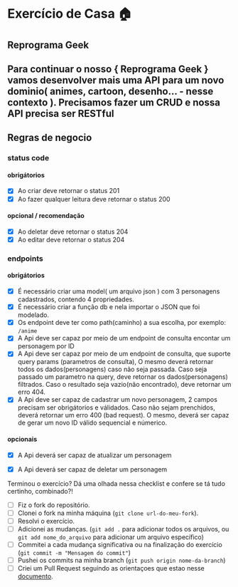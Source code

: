 # Exercício de Casa 🏠 

## Reprograma Geek
Para continuar o nosso { Reprograma Geek } vamos desenvolver mais uma API para um novo dominio( animes, cartoon, desenho... - nesse contexto ). Precisamos fazer um CRUD e nossa API precisa ser RESTful
---

## Regras de negocio

### status code

#### obrigátorios
- [x] Ao criar deve retornar o status 201
- [x] Ao fazer qualquer leitura deve retornar o status 200

#### opcional / recomendação
- [x] Ao deletar deve retornar o status 204
- [x] Ao editar deve retornar o status 204

### endpoints

#### obrigátorios
- [x] É necessário criar uma model( um arquivo json ) com 3 personagens cadastrados, contendo 4 propriedades.
- [x] É necessário criar a função db e nela importar o JSON que foi modelado.
- [x] Os endpoint deve ter como path(caminho) a sua escolha, por exemplo: `/anime`
- [x] A Api deve ser capaz por meio de um endpoint de consulta encontar um personagem por ID
- [x] A Api deve ser capaz por meio de um endpoint de consulta, que suporte query params (parametros de consulta), O mesmo deverá retornar todos os dados(personagens) caso não seja passada. Caso seja passado um parametro na query, deve retornar os dados(personagens) filtrados. Caso o resultado seja vazio(não encontrado), deve retornar um erro 404.
- [x] A Api deve ser capaz de cadastrar um novo personagem, 2 campos precisam ser obrigátorios e válidados. Caso não sejam prenchidos, deverá retornar um erro 400 (bad request). O mesmo, deverá ser capaz de gerar um novo ID válido sequencial e númerico.

#### opcionais

- [x] A Api deverá ser capaz de atualizar um personagem
- [x] A Api deverá ser capaz de deletar um personagem



Terminou o exercício? Dá uma olhada nessa checklist e confere se tá tudo certinho, combinado?!

- [ ] Fiz o fork do repositório.
- [ ] Clonei o fork na minha máquina (`git clone url-do-meu-fork`).
- [ ] Resolvi o exercício.
- [ ] Adicionei as mudanças. (`git add .` para adicionar todos os arquivos, ou `git add nome_do_arquivo` para adicionar um arquivo específico)
- [ ] Commitei a cada mudança significativa ou na finalização do exercício (`git commit -m "Mensagem do commit"`)
- [ ] Pushei os commits na minha branch (`git push origin nome-da-branch`)
- [ ] Criei um Pull Request seguindo as orientaçoes que estao nesse [documento](https://github.com/mflilian/repo-example/blob/main/exercicios/para-casa/instrucoes-pull-request.md).
